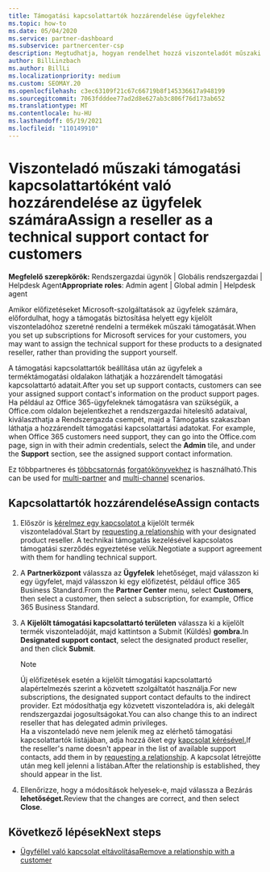 ```yaml
---
title: Támogatási kapcsolattartók hozzárendelése ügyfelekhez
ms.topic: how-to
ms.date: 05/04/2020
ms.service: partner-dashboard
ms.subservice: partnercenter-csp
description: Megtudhatja, hogyan rendelhet hozzá viszonteladót műszaki támogatási kapcsolattartóként az olyan ügyfelek számára, akik előfizetéssel Microsoft-szolgáltatások.
author: BillLinzbach
ms.author: BillLi
ms.localizationpriority: medium
ms.custom: SEOMAY.20
ms.openlocfilehash: c3ec63109f21c67c66719b8f145336617a948199
ms.sourcegitcommit: 7063fdddee77ad2d8e627ab3c806f76d173ab652
ms.translationtype: MT
ms.contentlocale: hu-HU
ms.lasthandoff: 05/19/2021
ms.locfileid: "110149910"
---
```

# <a name="assign-a-reseller-as-a-technical-support-contact-for-customers"></a><span data-ttu-id="787bc-103">Viszonteladó műszaki támogatási kapcsolattartóként való hozzárendelése az ügyfelek számára</span><span class="sxs-lookup"><span data-stu-id="787bc-103">Assign a reseller as a technical support contact for customers</span></span>

<span data-ttu-id="787bc-104">**Megfelelő szerepkörök:** Rendszergazdai ügynök | Globális rendszergazdai | Helpdesk Agent</span><span class="sxs-lookup"><span data-stu-id="787bc-104">**Appropriate roles**: Admin agent | Global admin | Helpdesk agent</span></span>


<span data-ttu-id="787bc-105">Amikor előfizetéseket Microsoft-szolgáltatások az ügyfelek számára, előfordulhat, hogy a támogatás biztosítása helyett egy kijelölt viszonteladóhoz szeretné rendelni a termékek műszaki támogatását.</span><span class="sxs-lookup"><span data-stu-id="787bc-105">When you set up subscriptions for Microsoft services for your customers, you may want to assign the technical support for these products to a designated reseller, rather than providing the support yourself.</span></span>

<span data-ttu-id="787bc-106">A támogatási kapcsolattartók beállítása után az ügyfelek a terméktámogatási oldalakon láthatják a hozzárendelt támogatási kapcsolattartó adatait.</span><span class="sxs-lookup"><span data-stu-id="787bc-106">After you set up support contacts, customers can see your assigned support contact's information on the product support pages.</span></span> <span data-ttu-id="787bc-107">Ha például az Office 365-ügyfeleknek támogatásra van szükségük, a Office.com oldalon bejelentkezhet a  rendszergazdai hitelesítő adataival, kiválaszthatja a Rendszergazda csempét, majd a Támogatás szakaszban láthatja a hozzárendelt támogatási kapcsolattartási adatokat. </span><span class="sxs-lookup"><span data-stu-id="787bc-107">For example, when Office 365 customers need support, they can go into the Office.com page, sign in with their admin credentials, select the **Admin** tile, and under the **Support** section, see the assigned support contact information.</span></span>

<span data-ttu-id="787bc-108">Ez többpartneres és [többcsatornás](multipartner.md) [forgatókönyvekhez](multichannel.md) is használható.</span><span class="sxs-lookup"><span data-stu-id="787bc-108">This can be used for [multi-partner](multipartner.md) and [multi-channel](multichannel.md) scenarios.</span></span> 


## <a name="assign-contacts"></a><span data-ttu-id="787bc-109">Kapcsolattartók hozzárendelése</span><span class="sxs-lookup"><span data-stu-id="787bc-109">Assign contacts</span></span>

1. <span data-ttu-id="787bc-110">Először is [kérelmez egy kapcsolatot a](request-a-relationship-with-a-customer.md) kijelölt termék viszonteladóval.</span><span class="sxs-lookup"><span data-stu-id="787bc-110">Start by [requesting a relationship](request-a-relationship-with-a-customer.md) with your designated product reseller.</span></span> <span data-ttu-id="787bc-111">A technikai támogatás kezelésével kapcsolatos támogatási szerződés egyeztetése velük.</span><span class="sxs-lookup"><span data-stu-id="787bc-111">Negotiate a support agreement with them for handling technical support.</span></span>

2. <span data-ttu-id="787bc-112">A **Partnerközpont** válassza az **Ügyfelek** lehetőséget, majd válasszon ki egy ügyfelet, majd válasszon ki egy előfizetést, például office 365 Business Standard.</span><span class="sxs-lookup"><span data-stu-id="787bc-112">From the **Partner Center** menu, select **Customers**, then select a customer, then select a subscription, for example, Office 365 Business Standard.</span></span>

3. <span data-ttu-id="787bc-113">A **Kijelölt támogatási kapcsolattartó területen** válassza ki a kijelölt termék viszonteladóját, majd kattintson a Submit (Küldés) **gombra.**</span><span class="sxs-lookup"><span data-stu-id="787bc-113">In  **Designated support contact**, select the designated product reseller, and then click **Submit**.</span></span> 

      >[!NOTE]  
      ><span data-ttu-id="787bc-114">Új előfizetések esetén a kijelölt támogatási kapcsolattartó alapértelmezés szerint a közvetett szolgáltatót használja.</span><span class="sxs-lookup"><span data-stu-id="787bc-114">For new subscriptions, the designated support contact defaults to the indirect provider.</span></span> <span data-ttu-id="787bc-115">Ezt módosíthatja egy közvetett viszonteladóra is, aki delegált rendszergazdai jogosultságokat.</span><span class="sxs-lookup"><span data-stu-id="787bc-115">You can also change this to an indirect reseller that has delegated admin privileges.</span></span>    
    ><span data-ttu-id="787bc-116">Ha a viszonteladó neve nem jelenik meg az elérhető támogatási kapcsolattartók listájában, adja hozzá őket egy [kapcsolat kérésével.](request-a-relationship-with-a-customer.md)</span><span class="sxs-lookup"><span data-stu-id="787bc-116">If the reseller's name doesn't appear in the list of available support contacts, add them in by [requesting a relationship](request-a-relationship-with-a-customer.md).</span></span> <span data-ttu-id="787bc-117">A kapcsolat létrejötte után meg kell jelenni a listában.</span><span class="sxs-lookup"><span data-stu-id="787bc-117">After the relationship is established, they should appear in the list.</span></span>  

4. <span data-ttu-id="787bc-118">Ellenőrizze, hogy a módosítások helyesek-e, majd válassza a Bezárás **lehetőséget.**</span><span class="sxs-lookup"><span data-stu-id="787bc-118">Review that the changes are correct, and then select **Close**.</span></span>

## <a name="next-steps"></a><span data-ttu-id="787bc-119">Következő lépések</span><span class="sxs-lookup"><span data-stu-id="787bc-119">Next steps</span></span>

- [<span data-ttu-id="787bc-120">Ügyféllel való kapcsolat eltávolítása</span><span class="sxs-lookup"><span data-stu-id="787bc-120">Remove a relationship with a customer</span></span>](remove-a-relationship.md)